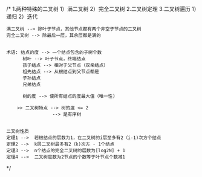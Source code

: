 /*
    1.两种特殊的二叉树
        1）满二叉树
        2）完全二叉树
    2.二叉树定理
    3.二叉树遍历
        1）递归
        2）迭代

    满二叉树 --> 除叶子节点，其他节点都有两个非空子节点的二叉树
    完全二叉树 --> 除最后一层，其余层都是满的


    术语: 结点的度 --> 一个结点包含的子树个数
          树叶 --> 叶子节点，终端结点
          孩子结点 --> 相对于父节点（双亲结点）
          祖先结点 --> 从根结点到父节点都是
          子孙结点
          兄弟结点

          树的度 --> 使所有结点的度最大值（唯一性)

        >> 二叉树特点 --> 树的度 <= 2
                     --> 是有序树
    
    
    二叉树性质
    定理1 -->  若根结点的层数为1，在二叉树的i层至多有2（i-1)次方个结点
    定理2 -->  k层二叉树最多有2（k)次方 - 1个结点
    定理3 -->  n个结点的完全二叉树的层数为[log2N] + 1
    定理4 -->  二叉树度数为2节点的个数等于叶节点个数减1

*/